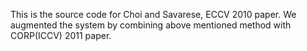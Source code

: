 This is the source code for Choi and Savarese, ECCV 2010 paper. We augmented the system by combining above mentioned method with CORP(ICCV) 2011 paper.